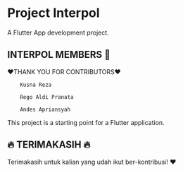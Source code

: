 # Project Interpol

A Flutter App development project.

## INTERPOL MEMBERS 👏
 
 :heart:THANK YOU FOR CONTRIBUTORS:heart:
 
        Kusna Reza 
 
        Rego Aldi Pranata
 
        Andes Apriansyah

 
 This project is a starting point for a Flutter application.
## :fire: TERIMAKASIH :fire:

Terimakasih untuk kalian yang udah ikut ber-kontribusi! :heart:
